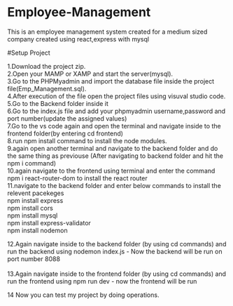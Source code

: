 # Employee-Management
This is an employee management system created for a medium sized company created using react,express with mysql

#Setup Project

1.Download the project zip.<br>
2.Open your MAMP or XAMP and start the server(mysql).<br>
3.Go to the PHPMyadmin and import the database file inside the project file(Emp_Management.sql).<br>
4.After execution of the file open the project files using visuval studio code.<br>
5.Go to the Backend folder inside it<br>
6.Go to the index.js file and add your phpmyadmin username,password and port number(update the assigned values)<br>
7.Go to the vs code again and open the terminal and navigate inside to the frontend folder(by entering cd frontend) <br>
8.run npm install command to install the node modules.<br>
9.again open another terminal and navigate to the backend folder and do the same thing as previouse (After navigating to backend folder and hit the npm i command)<br>
10.again navigate to the frontend using terminal and enter the command npm i react-router-dom to install the react router<br>
11.navigate to the backend folder and enter below commands to install the relevent pacekeges<br>
    npm install express<br>
    npm install cors<br>
    npm install mysql<br>
    npm install express-validator<br>
    npm install nodemon<br>

12.Again navigate inside to the backend folder (by using cd commands) and run the backend using  nodemon index.js - Now the backend will be run on port number 8088<br><br>
13.Again navigate inside to the frontend folder (by using cd commands) and run the frontend using  npm run dev - now the frontend will be run<br>

14 Now you can test my project by doing operations.<br>


